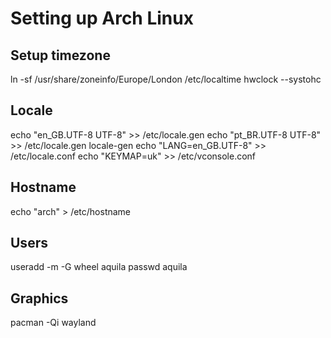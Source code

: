 # Setting up Arch Linux

## Setup timezone
ln -sf /usr/share/zoneinfo/Europe/London /etc/localtime
hwclock --systohc

## Locale
echo "en_GB.UTF-8 UTF-8" >> /etc/locale.gen
echo "pt_BR.UTF-8 UTF-8" >> /etc/locale.gen
locale-gen
echo "LANG=en_GB.UTF-8" >> /etc/locale.conf
echo "KEYMAP=uk" >> /etc/vconsole.conf

## Hostname
echo "arch" > /etc/hostname

## Users
useradd -m -G wheel aquila
passwd aquila


## Graphics
pacman -Qi wayland

